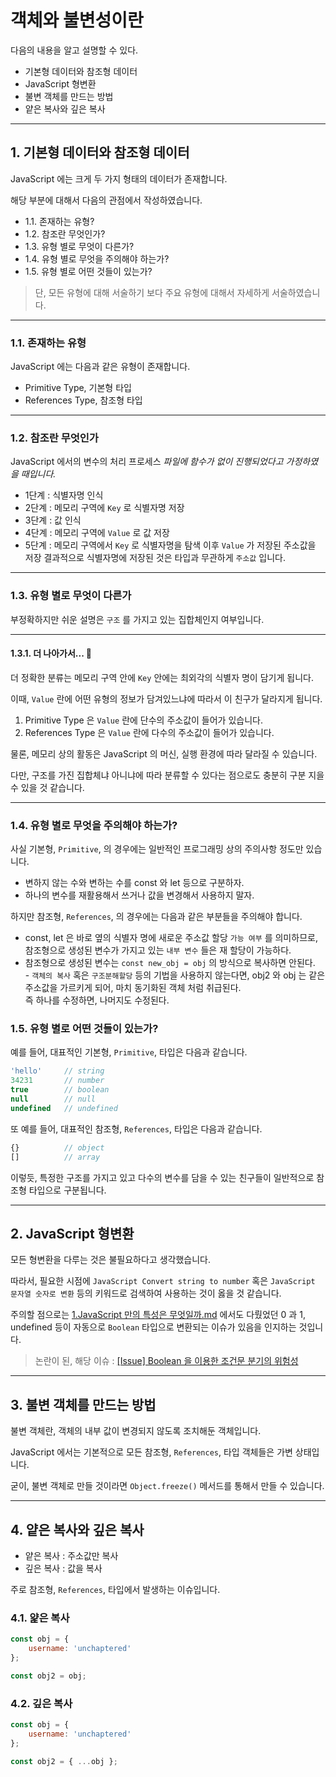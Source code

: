 # 객체와 불변성이란

다음의 내용을 알고 설명할 수 있다.

- 기본형 데이터와 참조형 데이터
- JavaScript 형변환
- 불변 객체를 만드는 방법
- 얕은 복사와 깊은 복사

<hr>

## 1. 기본형 데이터와 참조형 데이터

JavaScript 에는 크게 두 가지 형태의 데이터가 존재합니다.

해당 부분에 대해서 다음의 관점에서 작성하였습니다.

- 1.1. 존재하는 유형?
- 1.2. 참조란 무엇인가?
- 1.3. 유형 별로 무엇이 다른가?
- 1.4. 유형 별로 무엇을 주의해야 하는가?
- 1.5. 유형 별로 어떤 것들이 있는가?

> 단, 모든 유형에 대해 서술하기 보다 주요 유형에 대해서 자세하게 서술하였습니다.

<hr>

### 1.1. 존재하는 유형

JavaScript 에는 다음과 같은 유형이 존재합니다.

- Primitive Type, 기본형 타입
- References Type, 참조형 타입

<hr>

### 1.2. 참조란 무엇인가

JavaScript 에서의 변수의 처리 프로세스
_파일에 함수가 없이 진행되었다고 가정하였을 때입니다._
- 1단계 : 식별자명 인식
- 2단계 : 메모리 구역에 `Key` 로 식별자명 저장
- 3단계 : 값 인식
- 4단계 : 메모리 구역에 `Value` 로 값 저장
- 5단계 : 메모리 구역에서 `Key` 로 식별자명을 탐색 이후 `Value` 가 저장된 주소값을 저장
결과적으로 식별자명에 저장된 것은 타입과 무관하게 `주소값` 입니다.

<hr>

### 1.3. 유형 별로 무엇이 다른가

부정확하지만 쉬운 설명은 `구조` 를 가지고 있는 집합체인지 여부입니다.

<hr>

#### 1.3.1. 더 나아가서... 🐌

더 정확한 분류는 메모리 구역 안에 `Key` 안에는 최외각의 식별자 명이 담기게 됩니다.

이때, `Value` 란에 어떤 유형의 정보가 담겨있느냐에 따라서 이 친구가 달라지게 됩니다.

1. Primitive Type 은 `Value` 란에 단수의 주소값이 들어가 있습니다.
2. References Type 은 `Value` 란에 다수의 주소값이 들어가 있습니다.

물론, 메모리 상의 활동은 JavaScript 의 머신, 실행 환경에 따라 달라질 수 있습니다.

다만, 구조를 가진 집합체냐 아니냐에 따라 분류할 수 있다는 점으로도 충분히 구분 지을 수 있을 것 같습니다.

<hr>

### 1.4. 유형 별로 무엇을 주의해야 하는가?

사실 기본형, `Primitive`, 의 경우에는 일반적인 프로그래밍 상의 주의사항 정도만 있습니다.

- 변하지 않는 수와 변하는 수를 const 와 let 등으로 구분하자.
- 하나의 변수를 재활용해서 쓰거나 값을 변경해서 사용하지 말자.

하지만 참조형, `References`, 의 경우에는 다음과 같은 부분들을 주의해야 합니다.

- const, let 은 바로 옆의 식별자 명에 새로운 주소값 할당 `가능 여부` 를 의미하므로, <br> 참조형으로 생성된 변수가 가지고 있는 `내부 변수` 들은 재 할당이 가능하다.
- 참조형으로 생성된 변수는 `const new_obj = obj` 의 방식으로 복사하면 안된다. <br> - `객체의 복사` 혹은 `구조분해할당` 등의 기법을 사용하지 않는다면, obj2 와 obj 는 같은 주소값을 가르키게 되어, 마치 동기화된 객체 처럼 취급된다. <br> 즉 하나를 수정하면, 나머지도 수정된다.

### 1.5. 유형 별로 어떤 것들이 있는가?

예를 들어, 대표적인 기본형, `Primitive`, 타입은 다음과 같습니다.

```javascript
'hello'     // string
34231       // number
true        // boolean
null        // null
undefined   // undefined
```

또 예를 들어, 대표적인 참조형, `References`, 타입은 다음과 같습니다.

```javascript
{}          // object
[]          // array
```

이렇듯, 특정한 구조를 가지고 있고 다수의 변수를 담을 수 있는 친구들이 일반적으로 참조형 타입으로 구분됩니다.


<hr>

## 2. JavaScript 형변환

모든 형변환을 다루는 것은 불필요하다고 생각했습니다.

따라서, 필요한 시점에 `JavaScript Convert string to number` 혹은 `JavaScript 문자열 숫자로 변환` 등의 키워드로 검색하여 사용하는 것이 옳을 것 같습니다.

주의할 점으로는 [1.JavaScript 만의 특성은 무엇일까.md]() 에서도 다뤘었던 0 과 1, undefined 등이 자동으로 `Boolean` 타입으로 변환되는 이슈가 있음을 인지하는 것입니다.

> 논란이 된, 해당 이슈 : [[Issue] Boolean 을 이용한 조건문 분기의 위험성](
https://github.com/unchaptered/algorithm/issues/5)

<hr>

## 3. 불변 객체를 만드는 방법

불변 객체란, 객체의 내부 값이 변경되지 않도록 조치해둔 객체입니다.

JavaScript 에서는 기본적으로 모든 참조형, `References`, 타입 객체들은 가변 상태입니다.

굳이, 불변 객체로 만들 것이라면 `Object.freeze()` 메서드를 통해서 만들 수 있습니다.

<hr>

## 4. 얕은 복사와 깊은 복사

- 얕은 복사 : 주소값만 복사
- 깊은 복사 : 값을 복사

주로 참조형, `References`, 타입에서 발생하는 이슈입니다.

### 4.1. 얉은 복사

```javascript
const obj = {
    username: 'unchaptered'
};

const obj2 = obj;
```

### 4.2. 깊은 복사

```javascript
const obj = {
    username: 'unchaptered'
};

const obj2 = { ...obj };
```